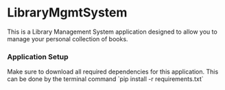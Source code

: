 # LibraryMgmtSystem

<p>This is a Library Management System application designed to allow
you to manage your personal collection of books.</p>

<h3>Application Setup</h3>
Make sure to download all required dependencies for this
application. This can be done by the terminal command
`pip install -r requirements.txt`